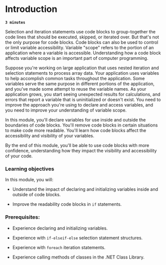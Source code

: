 # Introduction

**`3 minutes`**

Selection and iteration statements use code blocks to group-together the code lines that should be executed, skipped, or iterated over. But that's not the only purpose for code blocks. Code blocks can also be used to control or limit variable accessibility. Variable "scope" refers to the portion of an application where a variable is accessible. Understanding how a code block affects variable scope is an important part of computer programming.

Suppose you're working on large application that uses nested iteration and selection statements to process array data. Your application uses variables to help accomplish common tasks throughout the application. Some variables serve the same purpose in different portions of the application, and you've made some attempt to reuse the variable names. As your application grows, you start seeing unexpected results for calculations, and errors that report a variable that is uninitialized or doesn't exist. You need to improve the approach you're using to declare and access variables, and you need to improve your understanding of variable scope.

In this module, you'll declare variables for use inside and outside the boundaries of code blocks. You'll remove code blocks in certain situations to make code more readable. You'll learn how code blocks affect the accessibility and visibility of your variables.

By the end of this module, you'll be able to use code blocks with more confidence, understanding how they impact the visibility and accessibility of your code.

### Learning objectives

In this module, you will:


- Understand the impact of declaring and initializing variables inside and outside of code blocks.

- Improve the readability code blocks in `if` statements.

### Prerequisites:


- Experience declaring and initializing variables.

- Experience with `if-elseif-else` selection statement structures.

- Experience with `foreach` iteration statements.

- Experience calling methods of classes in the .NET Class Library.

